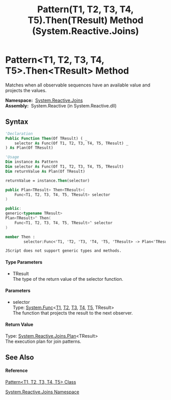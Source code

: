 ﻿---
title: Pattern(T1, T2, T3, T4, T5).Then(TResult) Method  (System.Reactive.Joins)
TOCTitle: Then(TResult) Method
ms:assetid: M:System.Reactive.Joins.Pattern`5.Then``1(System.Func{`0,`1,`2,`3,`4,``0})
ms:mtpsurl: https://msdn.microsoft.com/en-us/library/Hh229862(v=VS.103)
ms:contentKeyID: 36069534
ms.date: 06/28/2011
mtps_version: v=VS.103
f1_keywords:
- System.Reactive.Joins.Pattern`5.Then``1
dev_langs:
- CSharp
- JScript
- VB
- FSharp
- c++
---

# Pattern\<T1, T2, T3, T4, T5\>.Then\<TResult\> Method

Matches when all observable sequences have an available value and projects the values.

**Namespace:**  [System.Reactive.Joins](hh211841\(v=vs.103\).md)  
**Assembly:**  System.Reactive (in System.Reactive.dll)

## Syntax

``` vb
'Declaration
Public Function Then(Of TResult) ( _
    selector As Func(Of T1, T2, T3, T4, T5, TResult) _
) As Plan(Of TResult)
```

``` vb
'Usage
Dim instance As Pattern
Dim selector As Func(Of T1, T2, T3, T4, T5, TResult)
Dim returnValue As Plan(Of TResult)

returnValue = instance.Then(selector)
```

``` csharp
public Plan<TResult> Then<TResult>(
    Func<T1, T2, T3, T4, T5, TResult> selector
)
```

``` c++
public:
generic<typename TResult>
Plan<TResult>^ Then(
    Func<T1, T2, T3, T4, T5, TResult>^ selector
)
```

``` fsharp
member Then : 
        selector:Func<'T1, 'T2, 'T3, 'T4, 'T5, 'TResult> -> Plan<'TResult> 
```

``` jscript
JScript does not support generic types and methods.
```

#### Type Parameters

  - TResult  
    The type of the return value of the selector function.

#### Parameters

  - selector  
    Type: [System.Func](https://msdn.microsoft.com/en-us/library/Dd268303)\<[T1](hh211959\(v=vs.103\).md), [T2](hh211959\(v=vs.103\).md), [T3](hh211959\(v=vs.103\).md), [T4](hh211959\(v=vs.103\).md), [T5](hh211959\(v=vs.103\).md), TResult\>  
    The function that projects the result to the next observer.  

#### Return Value

Type: [System.Reactive.Joins.Plan](hh229039\(v=vs.103\).md)\<TResult\>  
The execution plan for join patterns.  

## See Also

#### Reference

[Pattern\<T1, T2, T3, T4, T5\> Class](hh211959\(v=vs.103\).md)

[System.Reactive.Joins Namespace](hh211841\(v=vs.103\).md)

